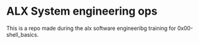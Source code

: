 # ALX System engineering ops

This is a repo made during the alx software engineeribg training for 0x00-shell_basics.
